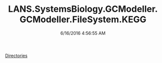 ﻿---
title: LANS.SystemsBiology.GCModeller.GCModeller.FileSystem.KEGG
date: 6/16/2016 4:56:55 AM
---

[Directories](T-LANS.SystemsBiology.GCModeller.GCModeller.FileSystem.KEGG.Directories.html)
